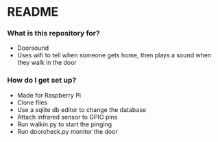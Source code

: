 # README #

### What is this repository for? ###

* Doorsound
* Uses wifi to tell when someone gets home, then plays a sound when they walk in the door

### How do I get set up? ###

* Made for Raspberry Pi
* Clone files
* Use a sqlite db editor to change the database
* Attach infrared sensor to GPIO pins
* Run walkin.py to start the pinging
* Run doorcheck.py monitor the door

